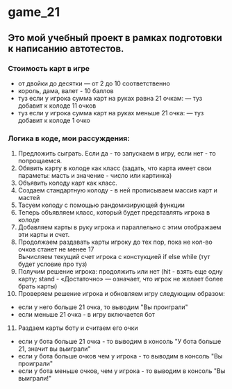 # game_21
## Это мой учебный проект в рамках подготовки к написанию автотестов.

### Стоимость карт в игре
 - от двойки до десятки — от 2 до 10 соответственно
 - король, дама, валет - 10 баллов
 - туз если у игрока сумма карт на руках равна 21 очкам: — туз добавит к колоде 11 очков
 - туз если у игрока сумма карт на руках меньше 21 очка: — туз добавит к колоде 1 очко

### Логика в коде, мои рассуждения:
1. Предложить сыграть. Если да - то запускаем в игру, если нет - то  попрощаемся.
2. Обявить карту в колоде как класс (задать, что карта имеет свои параметы: масть и значение - число или картинка)
3. Объявить колоду карт как класс.
4. Создаем стандартную колоду - в ней прописываем массив карт и мастей
5. Тасуем колоду с помощью рандомизирующей функции
6. Теперь объявляем класс, который будет представлять игрока в колоде
7. Добавляем карты в руку игрока и параллельно с этим отображаем эти карты и счет. 
8. Продолжаем раздавать карты игроку до тех пор, пока не кол-во очков станет не менее 17  
   Вычисляем текущий счет игрока с констукцией if else while (тут будет условие про туз)
8. Получим решение игрока: продолжить или нет (hit - взять еще одну карту; 
stand - «Достаточно» — означает, что игрок не желает более брать карты)
9. Проверяем решение игрока и обновляем игру следующим образом:
- если у него больше 21 очка, то выводим "Вы проиграли"
- если меньше 21 очка - в игру включается бот
11. Раздаем карты боту и считаем его очки
- если у бота больше 21 очка - то выводим в консоль "У бота больше 21, значит вы выиграли"
- если у бота больше очков чем у игрока - то выводим в консоль "Вы проиграли"
- если у бота меньше очков, чем у игрока - то выводим в консоль "Вы выиграли!"
